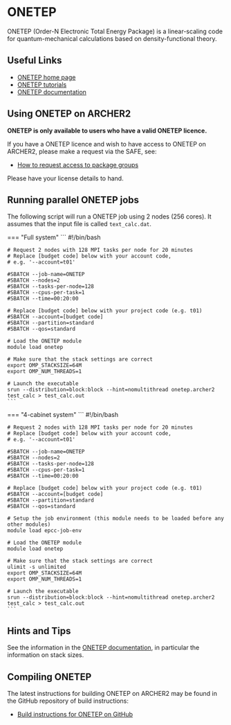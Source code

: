 # ONETEP

ONETEP (Order-N Electronic Total Energy Package) is a linear-scaling
code for quantum-mechanical calculations based on density-functional
theory.

## Useful Links

  - [ONETEP home page](https://www.onetep.org)
  - [ONETEP tutorials](https://www.onetep.org/Main/Tutorials)
  - [ONETEP documentation](https://www.onetep.org/Main/Documentation)

## Using ONETEP on ARCHER2

**ONETEP is only available to users who have a valid ONETEP licence.**

If you have a ONETEP licence and wish to have access to ONETEP on
ARCHER2, please make a request via the SAFE, see:

   - [How to request access to package
     groups](https://epcced.github.io/safe-docs/safe-for-users/#how-to-request-access-to-a-package-group)

Please have your license details to hand.

## Running parallel ONETEP jobs

The following script will run a ONETEP job using 2 nodes (256 cores). It
assumes that the input file is called `text_calc.dat`.

=== "Full system"
    ```
    #!/bin/bash

    # Request 2 nodes with 128 MPI tasks per node for 20 minutes
    # Replace [budget code] below with your account code,
    # e.g. '--account=t01'

    #SBATCH --job-name=ONETEP
    #SBATCH --nodes=2
    #SBATCH --tasks-per-node=128
    #SBATCH --cpus-per-task=1
    #SBATCH --time=00:20:00

    # Replace [budget code] below with your project code (e.g. t01)
    #SBATCH --account=[budget code] 
    #SBATCH --partition=standard
    #SBATCH --qos=standard

    # Load the ONETEP module
    module load onetep

    # Make sure that the stack settings are correct
    export OMP_STACKSIZE=64M
    export OMP_NUM_THREADS=1

    # Launch the executable
    srun --distribution=block:block --hint=nomultithread onetep.archer2 test_calc > test_calc.out
    ```
=== "4-cabinet system"
    ```
    #!/bin/bash

    # Request 2 nodes with 128 MPI tasks per node for 20 minutes
    # Replace [budget code] below with your account code,
    # e.g. '--account=t01'

    #SBATCH --job-name=ONETEP
    #SBATCH --nodes=2
    #SBATCH --tasks-per-node=128
    #SBATCH --cpus-per-task=1
    #SBATCH --time=00:20:00

    # Replace [budget code] below with your project code (e.g. t01)
    #SBATCH --account=[budget code] 
    #SBATCH --partition=standard
    #SBATCH --qos=standard

    # Setup the job environment (this module needs to be loaded before any other modules)
    module load epcc-job-env

    # Load the ONETEP module
    module load onetep

    # Make sure that the stack settings are correct
    ulimit -s unlimited
    export OMP_STACKSIZE=64M
    export OMP_NUM_THREADS=1

    # Launch the executable
    srun --distribution=block:block --hint=nomultithread onetep.archer2 test_calc > test_calc.out
    ```

## Hints and Tips

See the information in the [ONETEP documentation](https://www.onetep.org/Main/RunningONETEP), in particular the information on stack sizes.

## Compiling ONETEP

The latest instructions for building ONETEP on ARCHER2 may be found in
the GitHub repository of build instructions:

   - [Build instructions for ONETEP on
     GitHub](https://github.com/hpc-uk/build-instructions/tree/main/apps/ONETEP)
